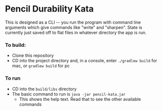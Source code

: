 # Pencil Durability Kata
This is designed as a CLI -- you run the program with command line arguments which give commands like "write" and "sharpen". State is currently just saved off to flat files in whatever directory the app is run.

### To build: 
- Clone this repository
- CD into the project directory and, in a console, enter `./gradlew build` for mac, or `gradlew build` for pc

### To run
- CD into the `build/libs` directory
- The basic command to run is `java -jar pencil-kata.jar`
   - This shows the help text. Read that to see the other available commands
